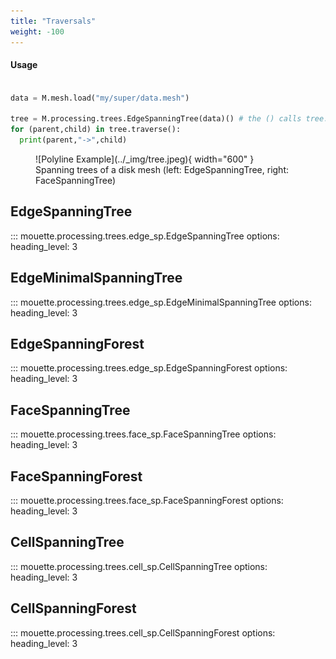 ```yaml
---
title: "Traversals"
weight: -100
---
```


#### Usage
```python

data = M.mesh.load("my/super/data.mesh")

tree = M.processing.trees.EdgeSpanningTree(data)() # the () calls tree.compute()
for (parent,child) in tree.traverse():
  print(parent,"->",child)
```

<figure markdown>
  ![Polyline Example](../_img/tree.jpeg){ width="600" }
  <figcaption>Spanning trees of a disk mesh (left: EdgeSpanningTree, right: FaceSpanningTree)</figcaption>
</figure>


## EdgeSpanningTree

::: mouette.processing.trees.edge_sp.EdgeSpanningTree
    options:
      heading_level: 3

## EdgeMinimalSpanningTree

::: mouette.processing.trees.edge_sp.EdgeMinimalSpanningTree
    options:
      heading_level: 3

## EdgeSpanningForest

::: mouette.processing.trees.edge_sp.EdgeSpanningForest
    options:
      heading_level: 3

## FaceSpanningTree

::: mouette.processing.trees.face_sp.FaceSpanningTree
    options:
      heading_level: 3

## FaceSpanningForest

::: mouette.processing.trees.face_sp.FaceSpanningForest
    options:
      heading_level: 3

## CellSpanningTree

::: mouette.processing.trees.cell_sp.CellSpanningTree
    options:
      heading_level: 3

## CellSpanningForest

::: mouette.processing.trees.cell_sp.CellSpanningForest
    options:
      heading_level: 3